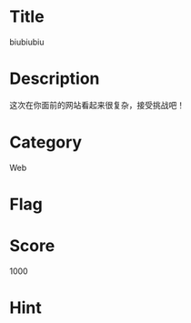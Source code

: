 # Title
biubiubiu
# Description
 这次在你面前的网站看起来很复杂，接受挑战吧！

# Category
Web
    
# Flag


# Score
1000
# Hint
